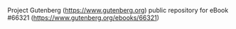 Project Gutenberg (https://www.gutenberg.org) public repository for
eBook #66321 (https://www.gutenberg.org/ebooks/66321)
